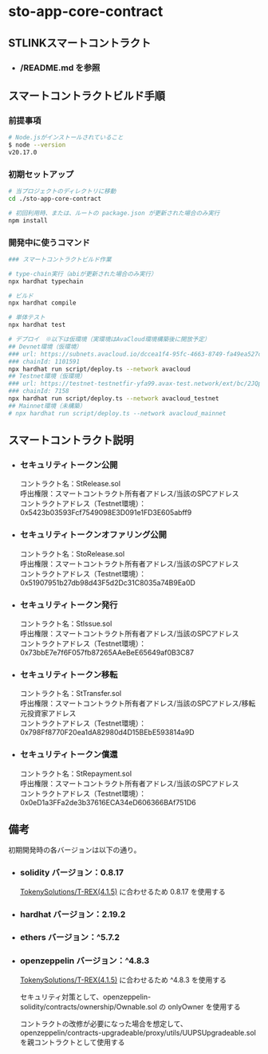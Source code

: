 # sto-app-core-contract

## STLINKスマートコントラクト

- ### /README.md を参照

## スマートコントラクトビルド手順

### 前提事項

```sh
# Node.jsがインストールされていること
$ node --version
v20.17.0
```

### 初期セットアップ

```sh
# 当プロジェクトのディレクトリに移動
cd ./sto-app-core-contract

# 初回利用時、または、ルートの package.json が更新された場合のみ実行
npm install
```

### 開発中に使うコマンド

```sh
### スマートコントラクトビルド作業

# type-chain実行（abiが更新された場合のみ実行）
npx hardhat typechain

# ビルド
npx hardhat compile

# 単体テスト
npx hardhat test

# デプロイ　※以下は仮環境（実環境はAvaCloud環境構築後に開放予定）
## Devnet環境（仮環境）
### url: https://subnets.avacloud.io/dccea1f4-95fc-4663-8749-fa49ea527c97
### chainId: 1101591
npx hardhat run script/deploy.ts --network avacloud
## Testnet環境（仮環境）
### url: https://testnet-testnetfir-yfa99.avax-test.network/ext/bc/2JQpYaTf3HoxfZA2h8aHEpTYFPJFpmW5KNwH8uMiUvadWAEMTH/rpc?token=af5dfa0a0b4a7f53c0b12762708c72fcee5138d2ef0a0771a77fb6db8f4f2385
### chainId: 7158
npx hardhat run script/deploy.ts --network avacloud_testnet
## Mainnet環境（未構築）
# npx hardhat run script/deploy.ts --network avacloud_mainnet
```

## スマートコントラクト説明

- ### セキュリティトークン公開

  コントラクト名：StRelease.sol<br>
  呼出権限：スマートコントラクト所有者アドレス/当該のSPCアドレス<br>
  コントラクトアドレス（Testnet環境）：0x5423b03593Fcf7549098E3D091e1FD3E605abff9<br>

- ### セキュリティトークンオファリング公開
  コントラクト名：StoRelease.sol<br>
  呼出権限：スマートコントラクト所有者アドレス/当該のSPCアドレス<br>
  コントラクトアドレス（Testnet環境）：0x51907951b27db98d43F5d2Dc31C8035a74B9Ea0D<br>
  
- ### セキュリティトークン発行

  コントラクト名：StIssue.sol<br>
  呼出権限：スマートコントラクト所有者アドレス/当該のSPCアドレス<br>
  コントラクトアドレス（Testnet環境）：0x73bbE7e7f6F057fb87265AAeBeE65649af0B3C87<br>

- ### セキュリティトークン移転

  コントラクト名：StTransfer.sol<br>
  呼出権限：スマートコントラクト所有者アドレス/当該のSPCアドレス/移転元投資家アドレス<br>
  コントラクトアドレス（Testnet環境）：0x798Ff8770F20ea1dA82980d4D15BEbE593814a9D<br>

- ### セキュリティトークン償還

  コントラクト名：StRepayment.sol<br>
  呼出権限：スマートコントラクト所有者アドレス/当該のSPCアドレス<br>
  コントラクトアドレス（Testnet環境）：0x0eD1a3FFa2de3b37616ECA34eD606366BAf751D6<br>



## 備考

初期開発時の各バージョンは以下の通り。

- ### solidity バージョン：0.8.17

  [TokenySolutions/T-REX(4.1.5)](https://github.com/TokenySolutions/T-REX) に合わせるため 0.8.17 を使用する

- ### hardhat バージョン：2.19.2

- ### ethers バージョン：^5.7.2

- ### openzeppelin バージョン：^4.8.3

  [TokenySolutions/T-REX(4.1.5)](https://github.com/TokenySolutions/T-REX) に合わせるため ^4.8.3 を使用する

  セキュリティ対策として、openzeppelin-solidity/contracts/ownership/Ownable.sol の onlyOwner を使用する

  コントラクトの改修が必要になった場合を想定して、openzeppelin/contracts-upgradeable/proxy/utils/UUPSUpgradeable.sol を親コントラクトとして使用する
